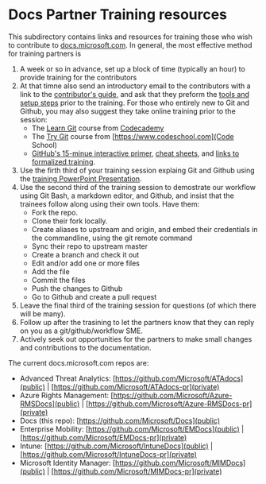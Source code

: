 # Docs Partner Training resources

This subdirectory contains links and resources for training those who wish to contribute to [docs.microsoft.com](docs.microsoft.com). In general, the most effective method for training partners is

1. A week or so in advance, set up a block of time (typically an hour) to provide training for the contributors
1. At that timne also send an introductory email to the contributors with a link to the [contributor's guide](https://github.com/Microsoft/Docs/tree/master/ContributorGuide), and ask that they preform the [tools and setup steps](https://github.com/Microsoft/Docs/blob/master/ContributorGuide/tools-and-setup.md) prior to the training. For those who entirely new to Git and Github, you may also suggest they take online training prior to the session:
   * The [Learn Git](https://www.codecademy.com/learn/learn-git) course from [Codecademy](https://www.codecademy.com)
   * The [Try Git](https://www.codeschool.com/courses/try-git) course from [https://www.codeschool.com](Code School)
   * [GitHub's 15-minue interactive primer](https://try.github.io/), [cheat sheets](https://training.github.com/kit/), and [links to formalized training](https://services.github.com/).  
1. Use the firth third of your training session explaing Git and Github using the [training PowerPoint Presentation](git-github-workflow-training.pptx).
1. Use the second third of the training session to demostrate our workflow using Git Bash, a markdown editor, and Github, and insist that the trainees follow along using their own tools.  Have them:
   * Fork the repo.
   * Clone their fork locally.
   * Create aliases to upstream and origin, and embed their credentials in the commandline, using the git remote command
   * Sync their repo to upstream master
   * Create a branch and check it out
   * Edit and/or add one or more files
   * Add the file
   * Commit the files
   * Push the changes to Github
   * Go to Github and create a pull request
1. Leave the final third of the training session for questions (of which there will be many).
1. Follow up after the trasining to let the partners know that they can reply on you as a git/github/workflow SME.
1. Actively seek out opportunities for the partners to make small changes and contributions to the documentation.


The current docs.microsoft.com repos are:

* Advanced Threat Analytics: [https://github.com/Microsoft/ATAdocs](public) | [https://github.com/Microsoft/ATAdocs-pr](private)
* Azure Rights Management: [https://github.com/Microsoft/Azure-RMSDocs](public) | [https://github.com/Microsoft/Azure-RMSDocs-pr](private)
* Docs (this repo): [https://github.com/Microsoft/Docs](public)
* Enterprise Mobility: [https://github.com/Microsoft/EMDocs](public) | [https://github.com/Microsoft/EMDocs-pr](private)
* Intune: [https://github.com/Microsoft/IntuneDocs](public) | [https://github.com/Microsoft/IntuneDocs-pr](private)
* Microsoft Identity Manager: [https://github.com/Microsoft/MIMDocs](public) | [https://github.com/Microsoft/MIMDocs-pr](private)

